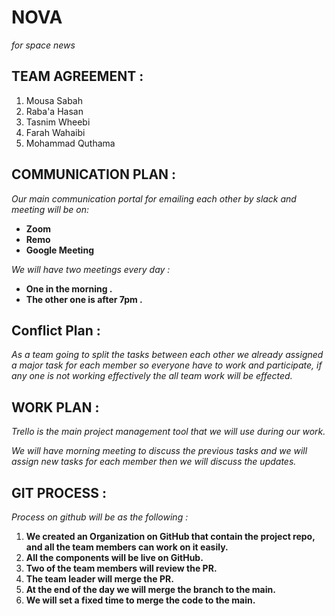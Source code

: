 # **NOVA**
*for space news*

## **TEAM AGREEMENT :**
1. Mousa Sabah
2. Raba'a Hasan
3. Tasnim Wheebi
4. Farah Wahaibi
5. Mohammad Quthama 


## **COMMUNICATION PLAN :** 
*Our main communication portal for emailing each other by slack and meeting will be on:* 
* **Zoom** 
* **Remo**
* **Google Meeting**

*We will have two meetings every day :*
* **One in the morning .**
* **The other one is after 7pm .** 

## **Conflict Plan :**
 *As a team going to split the tasks between each other we already assigned a major task for each member so everyone have to work and participate, if any one is not working effectively the all team work will be effected.*

## **WORK PLAN :**
*Trello is the main project management tool that we will use during our work.*

*We will have morning meeting to discuss the previous tasks and we will assign new tasks for each member then we will discuss the updates.*

## **GIT PROCESS :**
*Process on github will be as the following :*

1. **We created an Organization on GitHub that contain the project repo, and all the team members can work on it easily.** 
2. **All the components will be live on GitHub.** 
3. **Two of the team members will review the PR.**
4. **The team leader will merge the PR.**
5. **At the end of the day we will merge the branch to the main.**
6. **We will set a fixed time to merge the code to the main.**